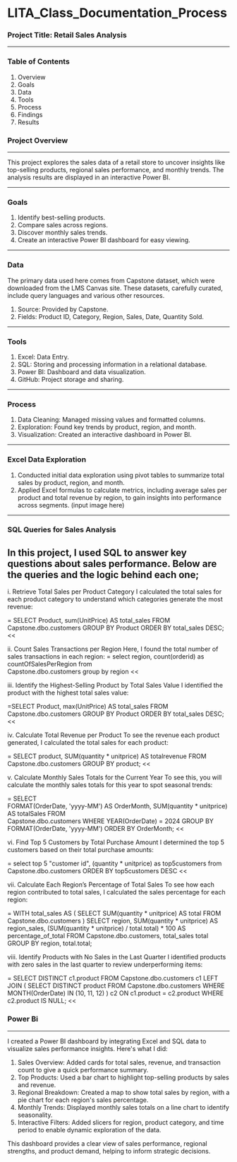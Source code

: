 # LITA_Class_Documentation_Process

### Project Title: Retail Sales Analysis
-----
### Table of Contents
1. Overview
2. Goals
3. Data
4. Tools
5. Process
6. Findings
7. Results

### Project Overview
------
This project explores the sales data of a retail store to uncover insights like top-selling products, regional sales performance, and monthly trends. 
The analysis results are displayed in an interactive Power BI.

-----
### Goals
1. Identify best-selling products.
2. Compare sales across regions.
3. Discover monthly sales trends.
4. Create an interactive Power BI dashboard for easy viewing.   
------
### Data
The primary data used here comes from Capstone dataset, which were downloaded from the LMS Canvas site. These datasets, carefully curated, include query languages and various other resources.
1. Source: Provided by Capstone.
2. Fields: Product ID, Category, Region, Sales, Date, Quantity Sold.
------
### Tools
1. Excel: Data Entry.
2. SQL: Storing and processing information in a relational database.
3. Power BI: Dashboard and data visualization.
4. GitHub: Project storage and sharing.
-------
### Process
1. Data Cleaning: Managed missing values and formatted columns.
2. Exploration: Found key trends by product, region, and month.
3. Visualization: Created an interactive dashboard in Power BI.
------
### Excel Data Exploration
1. Conducted initial data exploration using pivot tables to summarize total sales by product, region, and month.
2. Applied Excel formulas to calculate metrics, including average sales per product and total revenue by region, to gain insights into performance across segments. (input image here)
-----
### SQL Queries for Sales Analysis
In this project, I used SQL to answer key questions about sales performance. Below are the queries and the logic behind each one;
-----
i. Retrieve Total Sales per Product Category
I calculated the total sales for each product category to understand which categories generate the most revenue:

= SELECT Product, sum(UnitPrice) AS total_sales
FROM Capstone.dbo.customers
GROUP BY Product
ORDER BY total_sales DESC; <<

ii. Count Sales Transactions per Region
Here, I found the total number of sales transactions in each region:
= select region, count(orderid) 
as countOfSalesPerRegion from  
Capstone.dbo.customers 
group by region <<

iii. Identify the Highest-Selling Product by Total Sales Value
I identified the product with the highest total sales value:

=SELECT Product, max(UnitPrice) AS total_sales
FROM Capstone.dbo.customers
GROUP BY Product
ORDER BY total_sales DESC; <<

iv. Calculate Total Revenue per Product
To see the revenue each product generated, I calculated the total sales for each product:

= SELECT 
    product, 
    SUM(quantity * unitprice) AS totalrevenue 
FROM 
    Capstone.dbo.customers
GROUP BY 
    product; <<

v. Calculate Monthly Sales Totals for the Current Year
To see this, you will calculate the monthly sales totals for this year to spot seasonal trends:

= SELECT  
    FORMAT(OrderDate, 'yyyy-MM') AS OrderMonth, 
    SUM(quantity * unitprice) AS totalSales
FROM  
    Capstone.dbo.customers
WHERE 
    YEAR(OrderDate) = 2024
GROUP BY 
    FORMAT(OrderDate, 'yyyy-MM')
ORDER BY 
    OrderMonth; <<

vi. Find Top 5 Customers by Total Purchase Amount
I determined the top 5 customers based on their total purchase amounts:

= select top 5  "customer id", (quantity * unitprice) as top5customers from Capstone.dbo.customers ORDER BY top5customers DESC <<

vii. Calculate Each Region’s Percentage of Total Sales
To see how each region contributed to total sales, I calculated the sales percentage for each region:

= WITH total_sales AS (
    SELECT SUM(quantity * unitprice) AS total
    FROM Capstone.dbo.customers
)
SELECT region, 
       SUM(quantity * unitprice) AS region_sales,
       (SUM(quantity * unitprice) / total.total) * 100 AS percentage_of_total
FROM Capstone.dbo.customers, total_sales total
GROUP BY region, total.total;

viii. Identify Products with No Sales in the Last Quarter
I identified products with zero sales in the last quarter to review underperforming items:

= SELECT DISTINCT c1.product
FROM Capstone.dbo.customers c1
LEFT JOIN (
    SELECT DISTINCT product
    FROM Capstone.dbo.customers
    WHERE MONTH(OrderDate) IN (10, 11, 12)
) c2 ON c1.product = c2.product
WHERE c2.product IS NULL; <<

### Power Bi
--------
I created a Power BI dashboard by integrating Excel and SQL data to visualize sales performance insights. Here's what I did:

1. Sales Overview: Added cards for total sales, revenue, and transaction count to give a quick performance summary.
2. Top Products: Used a bar chart to highlight top-selling products by sales and revenue.
3. Regional Breakdown: Created a map to show total sales by region, with a pie chart for each region's sales percentage.
4. Monthly Trends: Displayed monthly sales totals on a line chart to identify seasonality.
5. Interactive Filters: Added slicers for region, product category, and time period to enable dynamic exploration of the data.

This dashboard provides a clear view of sales performance, regional strengths, and product demand, helping to inform strategic decisions.





   



